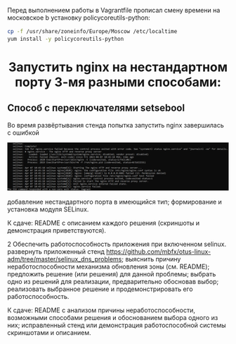 <p>Перед выполнением работы в Vagrantfile прописал смену времени на московское b установку policycoreutils-python:</p>

```bash
cp -f /usr/share/zoneinfo/Europe/Moscow /etc/localtime
yum install -y policycoreutils-python

```

<h1 align="center">Запустить nginx на нестандартном порту 3-мя разными способами:</h1>

<h2 align="left">Способ с переключателями setsebool</h2>
<p>Во время развёртывания стенда попытка запустить nginx завершилась с ошибкой</p>
<img src="./screenshots/1.png"/><img>





  добавление нестандартного порта в имеющийся тип;
  формирование и установка модуля SELinux.

К сдаче:
  README с описанием каждого решения (скриншоты и демонстрация приветствуются).



2 Обеспечить работоспособность приложения при включенном selinux.
  развернуть приложенный стенд https://github.com/mbfx/otus-linux-adm/tree/master/selinux_dns_problems;
  выяснить причину неработоспособности механизма обновления зоны (см. README);
  предложить решение (или решения) для данной проблемы;
  выбрать одно из решений для реализации, предварительно обосновав выбор;
  реализовать выбранное решение и продемонстрировать его работоспособность.

К сдаче:
  README с анализом причины неработоспособности, возможными способами решения и обоснованием выбора одного из них;
  исправленный стенд или демонстрация работоспособной системы скриншотами и описанием.